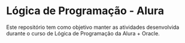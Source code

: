 # Lógica de Programação - Alura
Este repositório tem como objetivo manter as atividades desenvolvida durante o curso de Lógica de Programação da Alura + Oracle.